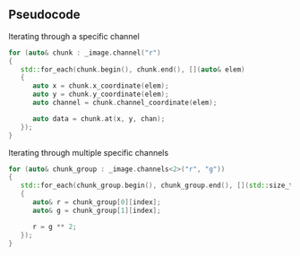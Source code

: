 

## Pseudocode


Iterating through a specific channel
```cpp
for (auto& chunk : _image.channel("r")
{
   std::for_each(chunk.begin(), chunk.end(), [](auto& elem)
   {
      auto x = chunk.x_coordinate(elem);
      auto y = chunk.y_coordinate(elem);
      auto channel = chunk.channel_coordinate(elem);

      auto data = chunk.at(x, y, chan);
   });
}
```


Iterating through multiple specific channels
```cpp
for (auto& chunk_group : _image.channels<2>("r", "g"))
{
   std::for_each(chunk_group.begin(), chunk_group.end(), [](std::size_t index)
   {
      auto& r = chunk_group[0][index];
      auto& g = chunk_group[1][index];

      r = g ** 2;
   });
}
```